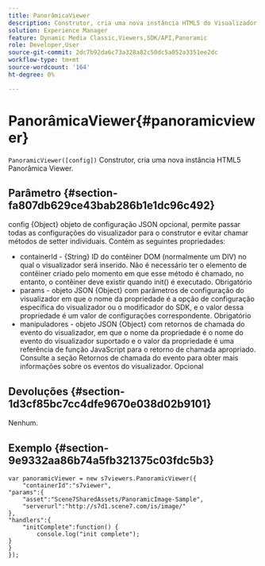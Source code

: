 ```yaml
---
title: PanorâmicaViewer
description: Construtor, cria uma nova instância HTML5 do Visualizador de carrossel.
solution: Experience Manager
feature: Dynamic Media Classic,Viewers,SDK/API,Panoramic
role: Developer,User
source-git-commit: 2dc7b92da6c73a328a82c50dc5a052a3351ee2dc
workflow-type: tm+mt
source-wordcount: '164'
ht-degree: 0%

---
```


# PanorâmicaViewer{#panoramicviewer}

`PanoramicViewer([config])`
Construtor, cria uma nova instância HTML5 Panorâmica Viewer.

## Parâmetro {#section-fa807db629ce43bab286b1e1dc96c492}

config {Object} objeto de configuração JSON opcional, permite passar todas as configurações do visualizador para o construtor e evitar chamar métodos de setter individuais. Contém as seguintes propriedades:
* containerId - {String} ID do contêiner DOM (normalmente um DIV) no qual o visualizador será inserido. Não é necessário ter o elemento de contêiner criado pelo momento em que esse método é chamado, no entanto, o contêiner deve existir quando init() é executado. Obrigatório
* params - objeto JSON {Object} com parâmetros de configuração do visualizador em que o nome da propriedade é a opção de configuração específica do visualizador ou o modificador do SDK, e o valor dessa propriedade é um valor de configurações correspondente. Obrigatório
* manipuladores - objeto JSON {Object} com retornos de chamada do evento do visualizador, em que o nome da propriedade é o nome do evento do visualizador suportado e o valor da propriedade é uma referência de função JavaScript para o retorno de chamada apropriado. Consulte a seção Retornos de chamada do evento para obter mais informações sobre os eventos do visualizador. Opcional


## Devoluções {#section-1d3cf85bc7cc4dfe9670e038d02b9101}

Nenhum.

## Exemplo {#section-9e9332aa86b74a5fb321375c03fdc5b3}

```
var panoramicViewer = new s7viewers.PanoramicViewer({
	"containerId":"s7viewer",
"params":{
	"asset":"Scene7SharedAssets/PanoramicImage-Sample",
	"serverurl":"http://s7d1.scene7.com/is/image/"
},
"handlers":{
	"initComplete":function() {
		console.log("init complete");
}
}
});
```
